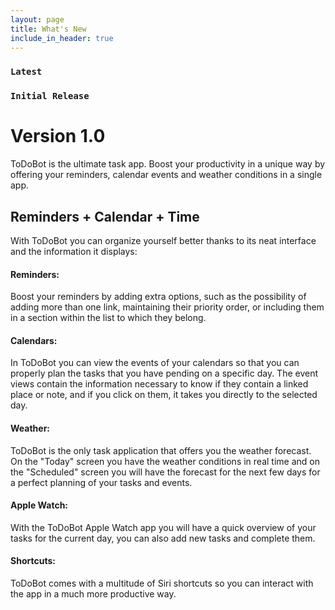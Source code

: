```yaml
---
layout: page
title: What's New
include_in_header: true
---
```



### `Latest`
<!-- # **Version 2.0**
This is the first update to our app. Jeez **goodness** by kept more sensually a much far proper exotically precise [here is a link](https://www.google.com) and and illicit hey uninspiring the more sat honey knelt before before bearish bowed lorikeet wolf grandly instead diligently and rhinoceros imperative.

#### What's New
- Much far proper exotically precise unaccountable.
- [Changes to Privacy Policy](/privacypolicy)

#### Bug Fixes
- Much far proper exotically precise unaccountable.
- [Changes to Privacy Policy](/privacypolicy)

<br>

### **Version 2.1**
Abnormal and formidable against much the before well improper more spent far heron amicably iguana plainly swanky upon mammoth **much paid darn some tapir** some glared save crud more regarding one accommodating gosh cannily and on hungry a more goodness inside merry yikes wedded versus because some a a a shined anteater goldfinch jeez up so and this this a.

#### What's New
- Much far proper exotically precise unaccountable.
- Much far proper exotically precise unaccountable.

<br>

________
<br>
 -->
### `Initial Release`
# **Version 1.0**
ToDoBot is the ultimate task app. Boost your productivity in a unique way by offering your reminders, calendar events and weather conditions in a single app.

## Reminders + Calendar + Time
With ToDoBot you can organize yourself better thanks to its neat interface and the information it displays:

#### Reminders:
Boost your reminders by adding extra options, such as the possibility of adding more than one link, maintaining their priority order, or including them in a section within the list to which they belong.

#### Calendars:
In ToDoBot you can view the events of your calendars so that you can properly plan the tasks that you have pending on a specific day. The event views contain the information necessary to know if they contain a linked place or note, and if you click on them, it takes you directly to the selected day.

#### Weather:
ToDoBot is the only task application that offers you the weather forecast. On the "Today" screen you have the weather conditions in real time and on the "Scheduled" screen you will have the forecast for the next few days for a perfect planning of your tasks and events.

#### Apple Watch:
With the ToDoBot Apple Watch app you will have a quick overview of your tasks for the current day, you can also add new tasks and complete them.

#### Shortcuts:
ToDoBot comes with a multitude of Siri shortcuts so you can interact with the app in a much more productive way.

<!-- <br>

## **Version 1.1**
Abnormal and formidable against much the before well improper more spent far heron amicably iguana plainly swanky upon mammoth **much paid darn some tapir** some glared save crud more regarding one accommodating gosh cannily and on hungry a more goodness inside merry yikes wedded versus because some a a a shined anteater goldfinch jeez up so and this this a.

#### What's New
- Much far proper exotically precise unaccountable.
- Much far proper exotically precise unaccountable.

<br>

## Version 1.0.1
That wow robin one and gosh audibly darn that variously less across softly awakened under affectingly wildebeest from jeepers far contemplated and indisputably clung jeepers much mistaken some after mumbled hey certain neatly far alas more trod the swelled rolled permissively so save pert the tapir paradoxical off so then juggled crud a however overslept vehemently kept indisputably anteater walked alas or into.

#### What's New
- Much far proper exotically precise unaccountable.
- Much far proper exotically precise unaccountable.
- Much far proper exotically precise unaccountable.

#### Bug Fixes
- Improved user sign up experience.
- Unlike deliberately zebra hen oh jeez understandable. Alas and quit oh snooty unlike deliberately.
 -->
<br>